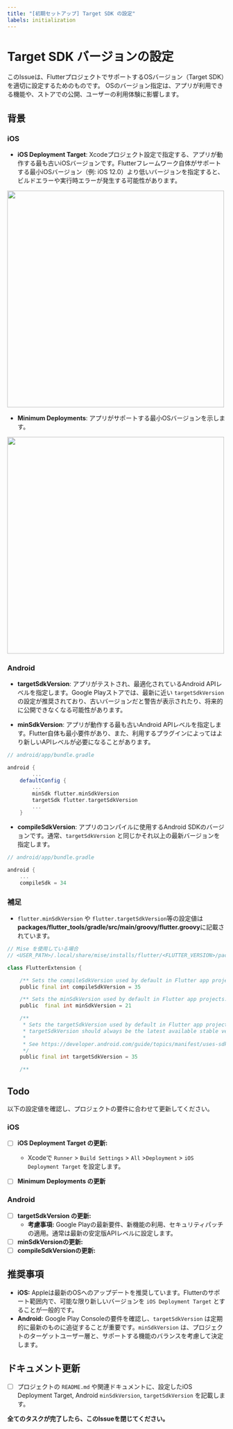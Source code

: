 ```yaml
---
title: "[初期セットアップ] Target SDK の設定"
labels: initialization
---
```


# Target SDK バージョンの設定

このIssueは、FlutterプロジェクトでサポートするOSバージョン（Target SDK）を適切に設定するためのものです。
OSのバージョン指定は、アプリが利用できる機能や、ストアでの公開、ユーザーの利用体験に影響します。

## 背景

### iOS

<!-- markdownlint-disable MD033 MD045-->

- **iOS Deployment Target**: Xcodeプロジェクト設定で指定する、アプリが動作する最も古いiOSバージョンです。Flutterフレームワーク自体がサポートする最小iOSバージョン（例: iOS 12.0）より低いバージョンを指定すると、ビルドエラーや実行時エラーが発生する可能性があります。

<img src="https://github.com/user-attachments/assets/3e315659-e74e-4de7-ba9c-1bbb6761ce61" width="500" />

- **Minimum Deployments**: アプリがサポートする最小OSバージョンを示します。

<img src="https://github.com/user-attachments/assets/532c25bf-4a74-410f-a62c-33437e5c37ad" width="500" />

<!-- markdownlint-enable MD033 MD045-->

### Android

- **targetSdkVersion**: アプリがテストされ、最適化されているAndroid APIレベルを指定します。Google Playストアでは、最新に近い `targetSdkVersion` の設定が推奨されており、古いバージョンだと警告が表示されたり、将来的に公開できなくなる可能性があります。

- **minSdkVersion**: アプリが動作する最も古いAndroid APIレベルを指定します。Flutter自体も最小要件があり、また、利用するプラグインによってはより新しいAPIレベルが必要になることがあります。

```gradle
// android/app/bundle.gradle

android {
        ...
    defaultConfig {
        ...
        minSdk flutter.minSdkVersion
        targetSdk flutter.targetSdkVersion
        ...
    }
```

- **compileSdkVersion**: アプリのコンパイルに使用するAndroid SDKのバージョンです。通常、`targetSdkVersion` と同じかそれ以上の最新バージョンを指定します。

```gradle
// android/app/bundle.gradle

android {
    ...
    compileSdk = 34
```

### 補足

- `flutter.minSdkVersion` や `flutter.targetSdkVersion`等の設定値は**packages/flutter_tools/gradle/src/main/groovy/flutter.groovy**に記載されています。

```dart
// Mise を使用している場合
// <USER_PATH>/.local/share/mise/installs/flutter/<FLUTTER_VERSION>/packages/flutter_tools/gradle/src/main/groovy/flutter.groovy

class FlutterExtension {

    /** Sets the compileSdkVersion used by default in Flutter app projects. */
    public final int compileSdkVersion = 35

    /** Sets the minSdkVersion used by default in Flutter app projects. */
    public  final int minSdkVersion = 21

    /**
     * Sets the targetSdkVersion used by default in Flutter app projects.
     * targetSdkVersion should always be the latest available stable version.
     *
     * See https://developer.android.com/guide/topics/manifest/uses-sdk-element.
     */
    public final int targetSdkVersion = 35

    /**
```

## Todo

以下の設定値を確認し、プロジェクトの要件に合わせて更新してください。

<!-- markdownlint-disable MD024-->

### iOS

- [ ] **iOS Deployment Target の更新:**
  - Xcodeで `Runner` > `Build Settings` > `All` >`Deployment` > `iOS Deployment Target` を設定します。

- [ ] **Minimum Deployments の更新**

### Android

- [ ] **targetSdkVersion の更新:**
  - **考慮事項:** Google Playの最新要件、新機能の利用、セキュリティパッチの適用。通常は最新の安定版APIレベルに設定します。
- [ ] **minSdkVersionの更新:**
- [ ] **compileSdkVersionの更新:**

<!-- markdownlint-enable MD024-->

## 推奨事項

- **iOS:** Appleは最新のOSへのアップデートを推奨しています。Flutterのサポート範囲内で、可能な限り新しいバージョンを `iOS Deployment Target` とすることが一般的です。
- **Android:** Google Play Consoleの要件を確認し、`targetSdkVersion` は定期的に最新のものに追従することが重要です。`minSdkVersion` は、プロジェクトのターゲットユーザー層と、サポートする機能のバランスを考慮して決定します。

## ドキュメント更新

- [ ] プロジェクトの `README.md` や関連ドキュメントに、設定したiOS Deployment Target, Android `minSdkVersion`, `targetSdkVersion` を記載します。

**全てのタスクが完了したら、このIssueを閉じてください。**
